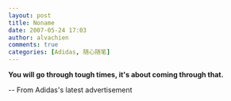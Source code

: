 ```yaml
---
layout: post
title: Noname
date: 2007-05-24 17:03
author: alvachien
comments: true
categories: [Adidas, 随心随笔]
---
```

**You will go through tough times, it's about coming through that.**

-- From Adidas's latest advertisement
